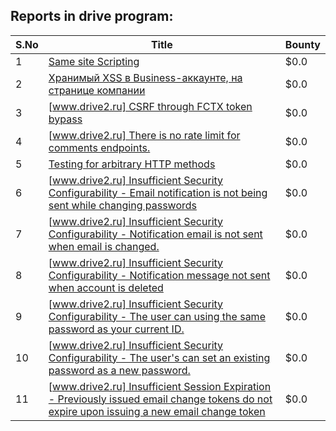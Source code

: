 ## Reports in drive program:
| S.No | Title | Bounty |
| ---- | ----- | ------ |
| 1 | [Same site Scripting ](https://hackerone.com/reports/772039) | $0.0 |
| 2 | [Хранимый XSS в Business-аккаунте, на странице компании](https://hackerone.com/reports/771882) | $0.0 |
| 3 | [[www.drive2.ru] CSRF through FCTX token bypass](https://hackerone.com/reports/835142) | $0.0 |
| 4 | [[www.drive2.ru] There is no rate limit for comments endpoints.](https://hackerone.com/reports/835200) | $0.0 |
| 5 | [Testing for arbitrary HTTP methods](https://hackerone.com/reports/775560) | $0.0 |
| 6 | [[www.drive2.ru] Insufficient Security Configurability - Email notification is not being sent while changing passwords](https://hackerone.com/reports/835138) | $0.0 |
| 7 | [[www.drive2.ru] Insufficient Security Configurability - Notification email is not sent when email is changed.](https://hackerone.com/reports/835647) | $0.0 |
| 8 | [[www.drive2.ru]  Insufficient Security Configurability - Notification message not sent when account is deleted](https://hackerone.com/reports/1006691) | $0.0 |
| 9 | [[www.drive2.ru] Insufficient Security Configurability - The user can using the same password as your current ID.](https://hackerone.com/reports/850938) | $0.0 |
| 10 | [[www.drive2.ru] Insufficient Security Configurability - The user's can set an existing password as a new password.](https://hackerone.com/reports/835302) | $0.0 |
| 11 | [[www.drive2.ru] Insufficient Session Expiration - Previously issued email change tokens do not expire upon issuing a new email change token](https://hackerone.com/reports/1006677) | $0.0 |